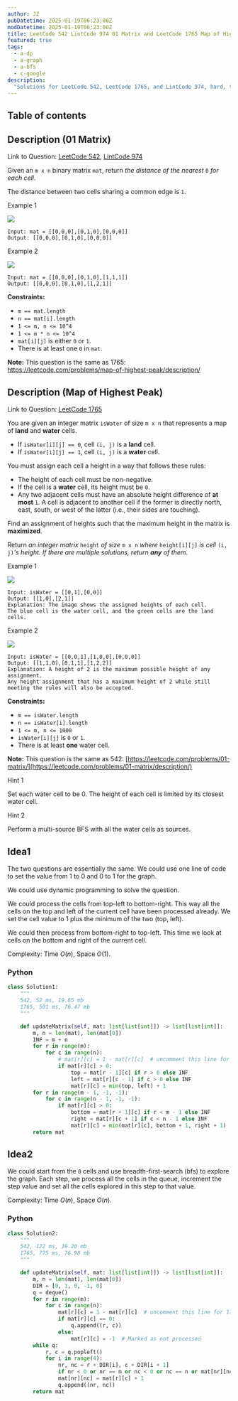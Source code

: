 ```yaml
---
author: JZ
pubDatetime: 2025-01-19T06:23:00Z
modDatetime: 2025-01-19T06:23:00Z
title: LeetCode 542 LintCode 974 01 Matrix and LeetCode 1765 Map of Highest Peak
featured: true
tags:
  - a-dp
  - a-graph
  - a-bfs
  - c-google
description:
  "Solutions for LeetCode 542, LeetCode 1765, and LintCode 974, hard, tags: array, queue, sliding window, heap, monotonic queue."
---
```


## Table of contents

## Description (01 Matrix)

Link to Question: [LeetCode 542](https://leetcode.com/problems/01-matrix/description/), [LintCode 974](https://www.lintcode.com/problem/974/)

Given an `m x n` binary matrix `mat`, return _the distance of the nearest_ `0` _for each cell_.

The distance between two cells sharing a common edge is `1`.

Example 1

![](https://assets.leetcode.com/uploads/2021/04/24/01-1-grid.jpg)

```
Input: mat = [[0,0,0],[0,1,0],[0,0,0]]
Output: [[0,0,0],[0,1,0],[0,0,0]]
```

Example 2

![](https://assets.leetcode.com/uploads/2021/04/24/01-2-grid.jpg)

```
Input: mat = [[0,0,0],[0,1,0],[1,1,1]]
Output: [[0,0,0],[0,1,0],[1,2,1]]
```

**Constraints:**

-   `m == mat.length`
-   `n == mat[i].length`
-   `1 <= m, n <= 10^4`
-   `1 <= m * n <= 10^4`
-   `mat[i][j]` is either `0` or `1`.
-   There is at least one `0` in `mat`.

**Note:** This question is the same as 1765: https://leetcode.com/problems/map-of-highest-peak/description/

## Description (Map of Highest Peak)


Link to Question: [LeetCode 1765](https://leetcode.com/problems/map-of-highest-peak/description/?envType=daily-question&envId=2025-01-22)

You are given an integer matrix `isWater` of size `m x n` that represents a map of **land** and **water** cells.

-   If `isWater[i][j] == 0`, cell `(i, j)` is a **land** cell.
-   If `isWater[i][j] == 1`, cell `(i, j)` is a **water** cell.

You must assign each cell a height in a way that follows these rules:

-   The height of each cell must be non-negative.
-   If the cell is a **water** cell, its height must be `0`.
-   Any two adjacent cells must have an absolute height difference of **at most** `1`. A cell is adjacent to another cell if the former is directly north, east, south, or west of the latter (i.e., their sides are touching).

Find an assignment of heights such that the maximum height in the matrix is **maximized**.

Return _an integer matrix_ `height` _of size_ `m x n` _where_ `height[i][j]` _is cell_ `(i, j)`_'s height. If there are multiple solutions, return **any** of them_.

Example 1

![](https://assets.leetcode.com/uploads/2021/01/10/screenshot-2021-01-11-at-82045-am.png)

```
Input: isWater = [[0,1],[0,0]]
Output: [[1,0],[2,1]]
Explanation: The image shows the assigned heights of each cell.
The blue cell is the water cell, and the green cells are the land cells.
```

Example 2

![](https://assets.leetcode.com/uploads/2021/01/10/screenshot-2021-01-11-at-82050-am.png)

```
Input: isWater = [[0,0,1],[1,0,0],[0,0,0]]
Output: [[1,1,0],[0,1,1],[1,2,2]]
Explanation: A height of 2 is the maximum possible height of any assignment.
Any height assignment that has a maximum height of 2 while still meeting the rules will also be accepted.
```

**Constraints:**

-   `m == isWater.length`
-   `n == isWater[i].length`
-   `1 <= m, n <= 1000`
-   `isWater[i][j]` is `0` or `1`.
-   There is at least **one** water cell.

**Note:** This question is the same as 542: [https://leetcode.com/problems/01-matrix/](https://leetcode.com/problems/01-matrix/description/)

Hint 1

Set each water cell to be 0. The height of each cell is limited by its closest water cell.

Hint 2

Perform a multi-source BFS with all the water cells as sources.

## Idea1

The two questions are essentially the same. We could use one line of code to set the value from 1 to 0 and 0 to 1 for the graph.

We could use dynamic programming to solve the question.

We could process the cells from top-left to bottom-right. This way all the cells on the top and left of the current cell have been processed already. We set the cell value to 1 plus the minimum of the two (top, left).

We could then process from bottom-right to top-left. This time we look at cells on the bottom and right of the current cell.

Complexity: Time $O(n)$, Space $O(1)$.

### Python

```python
class Solution1:
    """
    542, 52 ms, 19.65 mb
    1765, 501 ms, 76.47 mb
    """

    def updateMatrix(self, mat: list[list[int]]) -> list[list[int]]:
        m, n = len(mat), len(mat[0])
        INF = m + n
        for r in range(m):
            for c in range(n):
                # mat[r][c] = 1 - mat[r][c]  # uncomment this line for 1765
                if mat[r][c] > 0:
                    top = mat[r - 1][c] if r > 0 else INF
                    left = mat[r][c - 1] if c > 0 else INF
                    mat[r][c] = min(top, left) + 1
        for r in range(m - 1, -1, -1):
            for c in range(n - 1, -1, -1):
                if mat[r][c] > 0:
                    bottom = mat[r + 1][c] if r < m - 1 else INF
                    right = mat[r][c + 1] if c < n - 1 else INF
                    mat[r][c] = min(mat[r][c], bottom + 1, right + 1)
        return mat
```

## Idea2

We could start from the `0` cells and use breadth-first-search (bfs) to explore the graph. Each step, we process all the cells in the queue, increment the step value and set all the cells explored in this step to that value.

Complexity: Time $O(n)$, Space $O(n)$.

### Python

```python
class Solution2:
    """
    542, 122 ms, 19.20 mb
    1765, 775 ms, 76.98 mb
    """

    def updateMatrix(self, mat: list[list[int]]) -> list[list[int]]:
        m, n = len(mat), len(mat[0])
        DIR = [0, 1, 0, -1, 0]
        q = deque()
        for r in range(m):
            for c in range(n):
                mat[r][c] = 1 - mat[r][c]  # uncomment this line for 1765
                if mat[r][c] == 0:
                    q.append((r, c))
                else:
                    mat[r][c] = -1  # Marked as not processed
        while q:
            r, c = q.popleft()
            for i in range(4):
                nr, nc = r + DIR[i], c + DIR[i + 1]
                if nr < 0 or nr == m or nc < 0 or nc == n or mat[nr][nc] != -1: continue
                mat[nr][nc] = mat[r][c] + 1
                q.append((nr, nc))
        return mat
```
